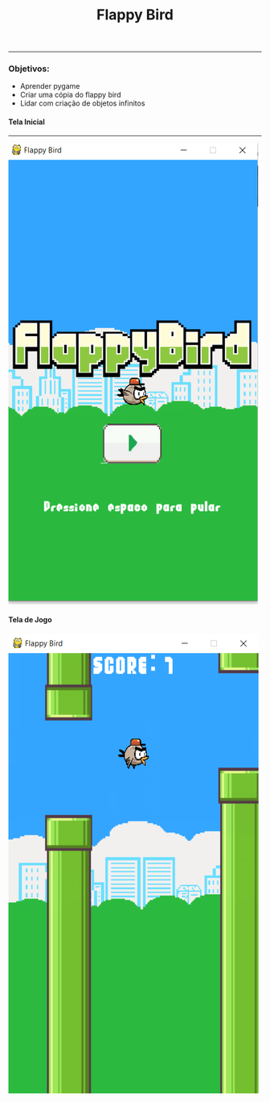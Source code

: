 <html>

<header>
    <h1>Flappy Bird </h1>
</header>
<hr>
<h3>Objetivos:</h3>
    <div>
    <ul>
        <li>Aprender pygame
        <li>Criar uma cópia do flappy bird
        <li>Lidar com criação de objetos infinitos
    </ul>
    </div>



</html>



<h4>Tela Inicial</h4>
<hr>
<img src="https://github.com/JoaoRafa19/FlappyBird/blob/master/source/ss01.png?raw=true">

<h4>Tela de Jogo<h4>
<img style="width:100; height:200"src="https://github.com/JoaoRafa19/FlappyBird/blob/master/source/ss02.png?raw=true">